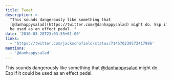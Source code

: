 ```yaml
---
title: Tweet
description: >-
  "This sounds dangerously like something that
  [@danhappysalad](https://twitter.com/@danhappysalad) might do. Esp if it could
  be used as an effect pedal. "
date: '2016-03-28T23:03:55+01:00'
links:
  - 'https://twitter.com/jackschofield/status/714570239573417986'
mentions:
  - '@danhappysalad'
---
```

This sounds dangerously like something that [@danhappysalad](https://twitter.com/@danhappysalad) might do. Esp if it could be used as an effect pedal. 
